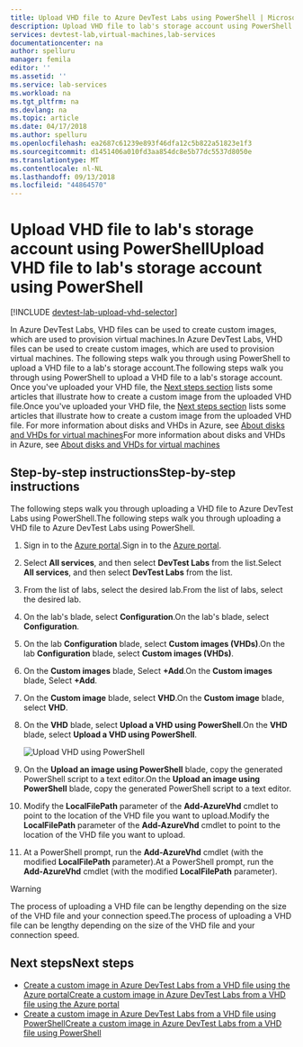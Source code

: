 ```yaml
---
title: Upload VHD file to Azure DevTest Labs using PowerShell | Microsoft Docs
description: Upload VHD file to lab's storage account using PowerShell
services: devtest-lab,virtual-machines,lab-services
documentationcenter: na
author: spelluru
manager: femila
editor: ''
ms.assetid: ''
ms.service: lab-services
ms.workload: na
ms.tgt_pltfrm: na
ms.devlang: na
ms.topic: article
ms.date: 04/17/2018
ms.author: spelluru
ms.openlocfilehash: ea2687c61239e893f46dfa12c5b822a51823e1f3
ms.sourcegitcommit: d1451406a010fd3aa854dc8e5b77dc5537d8050e
ms.translationtype: MT
ms.contentlocale: nl-NL
ms.lasthandoff: 09/13/2018
ms.locfileid: "44864570"
---
```

# <a name="upload-vhd-file-to-labs-storage-account-using-powershell"></a><span data-ttu-id="60ceb-103">Upload VHD file to lab's storage account using PowerShell</span><span class="sxs-lookup"><span data-stu-id="60ceb-103">Upload VHD file to lab's storage account using PowerShell</span></span>

[!INCLUDE [devtest-lab-upload-vhd-selector](../../includes/devtest-lab-upload-vhd-selector.md)]

<span data-ttu-id="60ceb-104">In Azure DevTest Labs, VHD files can be used to create custom images, which are used to provision virtual machines.</span><span class="sxs-lookup"><span data-stu-id="60ceb-104">In Azure DevTest Labs, VHD files can be used to create custom images, which are used to provision virtual machines.</span></span> <span data-ttu-id="60ceb-105">The following steps walk you through using PowerShell to upload a VHD file to a lab's storage account.</span><span class="sxs-lookup"><span data-stu-id="60ceb-105">The following steps walk you through using PowerShell to upload a VHD file to a lab's storage account.</span></span> <span data-ttu-id="60ceb-106">Once you've uploaded your VHD file, the [Next steps section](#next-steps) lists some articles that illustrate how to create a custom image from the uploaded VHD file.</span><span class="sxs-lookup"><span data-stu-id="60ceb-106">Once you've uploaded your VHD file, the [Next steps section](#next-steps) lists some articles that illustrate how to create a custom image from the uploaded VHD file.</span></span> <span data-ttu-id="60ceb-107">For more information about disks and VHDs in Azure, see [About disks and VHDs for virtual machines](../virtual-machines/linux/about-disks-and-vhds.md)</span><span class="sxs-lookup"><span data-stu-id="60ceb-107">For more information about disks and VHDs in Azure, see [About disks and VHDs for virtual machines](../virtual-machines/linux/about-disks-and-vhds.md)</span></span>

## <a name="step-by-step-instructions"></a><span data-ttu-id="60ceb-108">Step-by-step instructions</span><span class="sxs-lookup"><span data-stu-id="60ceb-108">Step-by-step instructions</span></span>

<span data-ttu-id="60ceb-109">The following steps walk you through uploading a VHD file to Azure DevTest Labs using PowerShell.</span><span class="sxs-lookup"><span data-stu-id="60ceb-109">The following steps walk you through uploading a VHD file to Azure DevTest Labs using PowerShell.</span></span> 

1. <span data-ttu-id="60ceb-110">Sign in to the [Azure portal](http://go.microsoft.com/fwlink/p/?LinkID=525040).</span><span class="sxs-lookup"><span data-stu-id="60ceb-110">Sign in to the [Azure portal](http://go.microsoft.com/fwlink/p/?LinkID=525040).</span></span>

1. <span data-ttu-id="60ceb-111">Select **All services**, and then select **DevTest Labs** from the list.</span><span class="sxs-lookup"><span data-stu-id="60ceb-111">Select **All services**, and then select **DevTest Labs** from the list.</span></span>

1. <span data-ttu-id="60ceb-112">From the list of labs, select the desired lab.</span><span class="sxs-lookup"><span data-stu-id="60ceb-112">From the list of labs, select the desired lab.</span></span>  

1. <span data-ttu-id="60ceb-113">On the lab's blade, select **Configuration**.</span><span class="sxs-lookup"><span data-stu-id="60ceb-113">On the lab's blade, select **Configuration**.</span></span> 

1. <span data-ttu-id="60ceb-114">On the lab **Configuration** blade, select **Custom images (VHDs)**.</span><span class="sxs-lookup"><span data-stu-id="60ceb-114">On the lab **Configuration** blade, select **Custom images (VHDs)**.</span></span>

1. <span data-ttu-id="60ceb-115">On the **Custom images** blade, Select **+Add**.</span><span class="sxs-lookup"><span data-stu-id="60ceb-115">On the **Custom images** blade, Select **+Add**.</span></span> 

1. <span data-ttu-id="60ceb-116">On the **Custom image** blade, select **VHD**.</span><span class="sxs-lookup"><span data-stu-id="60ceb-116">On the **Custom image** blade, select **VHD**.</span></span>

1. <span data-ttu-id="60ceb-117">On the **VHD** blade, select **Upload a VHD using PowerShell**.</span><span class="sxs-lookup"><span data-stu-id="60ceb-117">On the **VHD** blade, select **Upload a VHD using PowerShell**.</span></span>

    ![Upload VHD using PowerShell](./media/devtest-lab-upload-vhd-using-powershell/upload-image-using-psh.png)

1. <span data-ttu-id="60ceb-119">On the **Upload an image using PowerShell** blade, copy the generated PowerShell script to a text editor.</span><span class="sxs-lookup"><span data-stu-id="60ceb-119">On the **Upload an image using PowerShell** blade, copy the generated PowerShell script to a text editor.</span></span>

1. <span data-ttu-id="60ceb-120">Modify the **LocalFilePath** parameter of the **Add-AzureVhd** cmdlet to point to the location of the VHD file you want to upload.</span><span class="sxs-lookup"><span data-stu-id="60ceb-120">Modify the **LocalFilePath** parameter of the **Add-AzureVhd** cmdlet to point to the location of the VHD file you want to upload.</span></span>

1. <span data-ttu-id="60ceb-121">At a PowerShell prompt, run the **Add-AzureVhd** cmdlet (with the modified **LocalFilePath** parameter).</span><span class="sxs-lookup"><span data-stu-id="60ceb-121">At a PowerShell prompt, run the **Add-AzureVhd** cmdlet (with the modified **LocalFilePath** parameter).</span></span>

> [!WARNING] 
> 
> <span data-ttu-id="60ceb-122">The process of uploading a VHD file can be lengthy depending on the size of the VHD file and your connection speed.</span><span class="sxs-lookup"><span data-stu-id="60ceb-122">The process of uploading a VHD file can be lengthy depending on the size of the VHD file and your connection speed.</span></span>

## <a name="next-steps"></a><span data-ttu-id="60ceb-123">Next steps</span><span class="sxs-lookup"><span data-stu-id="60ceb-123">Next steps</span></span>

- [<span data-ttu-id="60ceb-124">Create a custom image in Azure DevTest Labs from a VHD file using the Azure portal</span><span class="sxs-lookup"><span data-stu-id="60ceb-124">Create a custom image in Azure DevTest Labs from a VHD file using the Azure portal</span></span>](devtest-lab-create-template.md)
- [<span data-ttu-id="60ceb-125">Create a custom image in Azure DevTest Labs from a VHD file using PowerShell</span><span class="sxs-lookup"><span data-stu-id="60ceb-125">Create a custom image in Azure DevTest Labs from a VHD file using PowerShell</span></span>](devtest-lab-create-custom-image-from-vhd-using-powershell.md)
